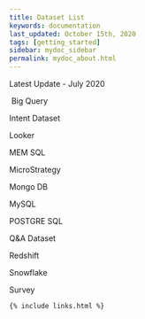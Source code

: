 ```yaml
---
title: Dataset List
keywords: documentation
last_updated: October 15th, 2020
tags: [getting_started]
sidebar: mydoc_sidebar
permalink: mydoc_about.html
---
```


Latest Update - July 2020

‍
Big Query

Intent Dataset

Looker

MEM SQL

MicroStrategy

Mongo DB

MySQL

POSTGRE SQL

Q&A Dataset

Redshift

Snowflake

Survey



    {% include links.html %}

    